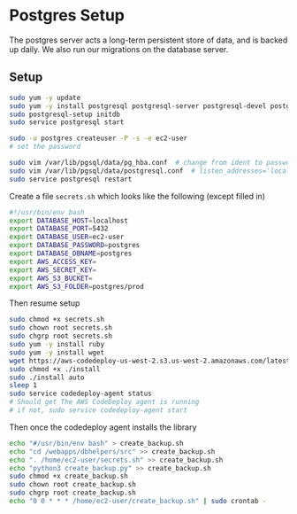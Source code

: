 # Postgres Setup

The postgres server acts a long-term persistent store of data, and is backed up
daily. We also run our migrations on the database server.

## Setup

```bash
sudo yum -y update
sudo yum -y install postgresql postgresql-server postgresql-devel postgresql-contrib postgresql-docs
sudo postgresql-setup initdb
sudo service postgresql start
```

```bash
sudo -u postgres createuser -P -s -e ec2-user
# set the password
```

```bash
sudo vim /var/lib/pgsql/data/pg_hba.conf  # change from ident to password auth, allow password auth on 10.0.0.0/24
sudo vim /var/lib/pgsql/data/postgresql.conf  # listen_addresses='localhost' becomes listen_addresses='10.0.0.47'
sudo service postgresql restart
```

Create a file `secrets.sh` which looks like the following (except filled in)

```bash
#!/usr/bin/env bash
export DATABASE_HOST=localhost
export DATABASE_PORT=5432
export DATABASE_USER=ec2-user
export DATABASE_PASSWORD=postgres
export DATABASE_DBNAME=postgres
export AWS_ACCESS_KEY=
export AWS_SECRET_KEY=
export AWS_S3_BUCKET=
export AWS_S3_FOLDER=postgres/prod
```

Then resume setup

```bash
sudo chmod +x secrets.sh
sudo chown root secrets.sh
sudo chgrp root secrets.sh
sudo yum -y install ruby
sudo yum -y install wget
wget https://aws-codedeploy-us-west-2.s3.us-west-2.amazonaws.com/latest/install
sudo chmod +x ./install
sudo ./install auto
sleep 1
sudo service codedeploy-agent status
# Should get The AWS CodeDeploy agent is running
# if not, sudo service codedeploy-agent start
```

Then once the codedeploy agent installs the library

```bash
echo "#/usr/bin/env bash" > create_backup.sh
echo "cd /webapps/dbhelpers/src" >> create_backup.sh
echo ". /home/ec2-user/secrets.sh" >> create_backup.sh
echo "python3 create_backup.py" >> create_backup.sh
sudo chmod +x create_backup.sh
sudo chown root create_backup.sh
sudo chgrp root create_backup.sh
echo "0 0 * * * /home/ec2-user/create_backup.sh" | sudo crontab -
```
